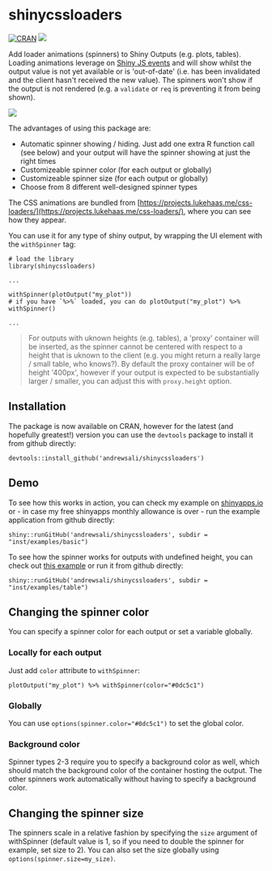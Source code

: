 # shinycssloaders 

[![CRAN](http://www.r-pkg.org/badges/version/shinycssloaders)](https://cran.r-project.org/package=shinycssloaders)
[![](https://cranlogs.r-pkg.org/badges/shinycssloaders)](https://CRAN.R-project.org/package=shinycssloaders)

Add loader animations (spinners) to Shiny Outputs (e.g. plots, tables). Loading animations leverage on [Shiny JS events](https://shiny.rstudio.com/articles/js-events.html) and will show whilst the output value is not yet available or is 'out-of-date' (i.e. has been invalidated and the client hasn't received the new value). The spinners won't show if the output is not rendered (e.g. a `validate` or `req` is preventing it from being shown).

![](https://cloud.githubusercontent.com/assets/15079591/26738969/69141f08-47d0-11e7-848a-9d1705b613f0.gif)

The advantages of using this package are:

* Automatic spinner showing / hiding. Just add one extra R function call (see below) and your output will have the spinner showing at just the right times
* Customizeable spinner color (for each output or globally)
* Customizeable spinner size (for each output or globally)
* Choose from 8 different well-designed spinner types 

The CSS animations are bundled from [https://projects.lukehaas.me/css-loaders/](https://projects.lukehaas.me/css-loaders/), where you can see how they appear.

You can use it for any type of shiny output, by wrapping the UI element with the `withSpinner` tag:

```
# load the library
library(shinycssloaders)

...

withSpinner(plotOutput("my_plot")) 
# if you have `%>%` loaded, you can do plotOutput("my_plot") %>% withSpinner()

...
```

> For outputs with uknown heights (e.g. tables), a 'proxy' container will be inserted, as the spinner cannot be centered with respect to a height that is uknown to the client (e.g. you might return a really large / small table, who knows?). By default the proxy container will be of height '400px', however if your output is expected to be substantially larger / smaller, you can adjust this with `proxy.height` option.

## Installation

The package is now available on CRAN, however for the latest (and hopefully greatest!) version you can use the `devtools` package to install it from github directly:

```
devtools::install_github('andrewsali/shinycssloaders')
```
## Demo

To see how this works in action, you can check my example on [shinyapps.io](https://frontside.shinyapps.io/example/) or - in case my free shinyapps monthly allowance is over - run the example application from github directly:

```
shiny::runGitHub('andrewsali/shinycssloaders', subdir = "inst/examples/basic")
```

To see how the spinner works for outputs with undefined height, you can check out [this example](https://frontside.shinyapps.io/table/) or run it from github directly:

```
shiny::runGitHub('andrewsali/shinycssloaders', subdir = "inst/examples/table")
```


## Changing the spinner color

You can specify a spinner color for each output or set a variable globally. 

### Locally for each output

Just add `color` attribute to `withSpinner`:

```
plotOutput("my_plot") %>% withSpinner(color="#0dc5c1")
```

### Globally

You can use `options(spinner.color="#0dc5c1")` to set the global color.

### Background color

Spinner types 2-3 require you to specify a background color as well, which should match the background color of the container hosting the output. The other spinners work automatically without having to specify a background color.

## Changing the spinner size

The spinners scale in a relative fashion by specifying the `size` argument of withSpinner (default value is 1, so if you need to double the spinner for example, set size to 2). You can also set the size globally using `options(spinner.size=my_size)`. 
